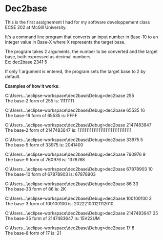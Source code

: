 # Dec2base

This is the first assignement I had for my software developpement class ECSE 202 at McGill University. 

It's a command line program that converts an input number in Base-10 to an integer value in Base-X where X represents the target base.

The program takes 2 arguments, the number to be converted and the target base, both expressed as decimal numbers.  
Ex: dec2base 2341 5

If only 1 argument is entered, the program sets the target base to 2 by default. 

**Examples of how it works:**

C:\Users\...\eclipse-workspace\dec2base\Debug>dec2base 255   
The base-2 form of 255 is: 11111111

C:\Users\...\eclipse-workspace\dec2base\Debug>dec2base 65535 16  
The base-16 form of 65535 is: FFFF

C:\Users\...\eclipse-workspace\dec2base\Debug>dec2base 2147483647  
The base-2 form of 2147483647 is: 1111111111111111111111111111111

C:\Users\...\eclipse-workspace\dec2base\Debug>dec2base 33975 5  
The base-5 form of 33975 is: 2041400

C:\Users\...\eclipse-workspace\dec2base\Debug>dec2base 760976 9  
The base-9 form of 760976 is: 1378768

C:\Users\...\eclipse-workspace\dec2base\Debug>dec2base 67878903 10  
The base-10 form of 67878903 is: 67878903

C:\Users\...\eclipse-workspace\dec2base\Debug>dec2base 86 33  
The base-33 form of 86 is: 2K

C:\Users\...\eclipse-workspace\dec2base\Debug>dec2base 100100100 3  
The base-3 form of 100100100 is: 20222100121112010

C:\Users\...\eclipse-workspace\dec2base\Debug>dec2base 2147483647 35  
The base-35 form of 2147483647 is: 15V22UM

C:\Users\...\eclipse-workspace\dec2base\Debug>dec2base 17 8  
The base-8 form of 17 is: 21

